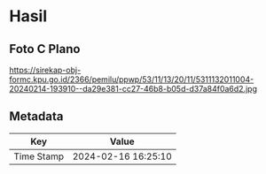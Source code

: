 # Hasil

## Foto C Plano

https://sirekap-obj-formc.kpu.go.id/2366/pemilu/ppwp/53/11/13/20/11/5311132011004-20240214-193910--da29e381-cc27-46b8-b05d-d37a84f0a6d2.jpg


## Metadata

| Key        | Value               |
| ---------- | ------------------- |
| Time Stamp | 2024-02-16 16:25:10 |



